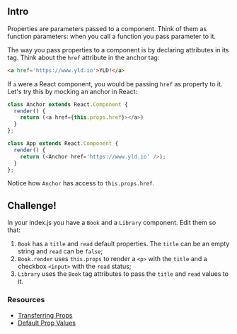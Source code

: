 ## Intro

Properties are parameters passed to a component. Think of them as function parameters: when you call a function you pass parameter to it.

The way you pass properties to a component is by declaring attributes in its tag. Think about the `href` attribute in the anchor tag:

```html
<a href='https://www.yld.io'>YLD!</a>
```

If `a` were a React component, you would be passing `href` as property to it. Let's try this by mocking an anchor in React:

```javascript
class Anchor extends React.Component {
  render() {
    return (<a href={this.props.href}></a>)
  }
};

class App extends React.Component {
  render() {
    return (<Anchor href='https://www.yld.io' />);
  }
};
```

Notice how `Anchor` has access to `this.props.href`.

## Challenge!

In your index.js you have a `Book` and a `Library` component. Edit them so that:
  1. `Book` has a `title` and `read` default properties. The `title` can be an empty string and `read` can be `false`;
  2. `Book.render` uses `this.props` to render a `<p>` with the `title` and a checkbox `<input>` with the `read` status;
  3. `Library` uses the `Book` tag attributes to pass the `title` and `read` values to it.

### Resources

 * [Transferring Props](https://facebook.github.io/react/docs/transferring-props.html)
 * [Default Prop Values](https://facebook.github.io/react/docs/reusable-components.html#default-prop-values)
